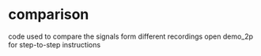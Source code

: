 # comparison
code used to compare the signals form different recordings
open demo_2p for step-to-step instructions
